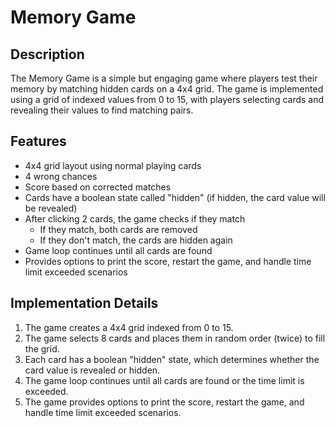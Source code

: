 # Memory Game

## Description
The Memory Game is a simple but engaging game where players test their memory by matching hidden cards on a 4x4 grid. The game is implemented using a grid of indexed values from 0 to 15, with players selecting cards and revealing their values to find matching pairs.

## Features
- 4x4 grid layout using normal playing cards
- 4 wrong chances
- Score based on corrected matches
- Cards have a boolean state called "hidden" (if hidden, the card value will be revealed)
- After clicking 2 cards, the game checks if they match
  - If they match, both cards are removed
  - If they don't match, the cards are hidden again
- Game loop continues until all cards are found
- Provides options to print the score, restart the game, and handle time limit exceeded scenarios

## Implementation Details
1. The game creates a 4x4 grid indexed from 0 to 15.
2. The game selects 8 cards and places them in random order (twice) to fill the grid.
3. Each card has a boolean "hidden" state, which determines whether the card value is revealed or hidden.
4. The game loop continues until all cards are found or the time limit is exceeded.
5. The game provides options to print the score, restart the game, and handle time limit exceeded scenarios.